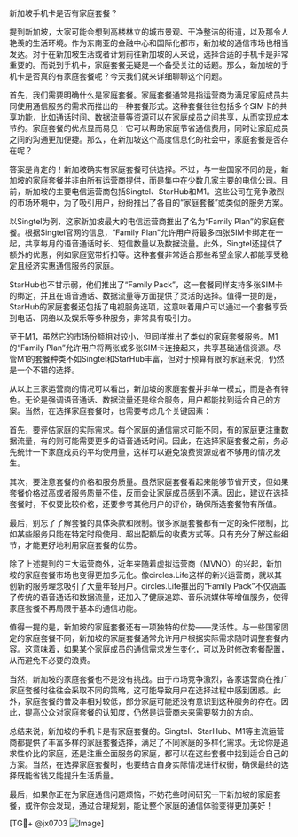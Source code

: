 新加坡手机卡是否有家庭套餐？

提到新加坡，大家可能会想到高楼林立的城市景观、干净整洁的街道，以及那令人艳羡的生活环境。作为东南亚的金融中心和国际化都市，新加坡的通信市场也相当发达。对于在新加坡生活或者计划前往新加坡的人来说，选择合适的手机卡是非常重要的。而说到手机卡，家庭套餐无疑是一个备受关注的话题。那么，新加坡的手机卡是否真的有家庭套餐呢？今天我们就来详细聊聊这个问题。

首先，我们需要明确什么是家庭套餐。家庭套餐通常是指运营商为满足家庭成员共同使用通信服务的需求而推出的一种套餐形式。这种套餐往往包括多个SIM卡的共享功能，比如通话时间、数据流量等资源可以在家庭成员之间共享，从而实现成本节约。家庭套餐的优点显而易见：它可以帮助家庭节省通信费用，同时让家庭成员之间的沟通更加便捷。那么，在新加坡这个高度信息化的社会中，家庭套餐是否存在呢？

答案是肯定的！新加坡确实有家庭套餐可供选择。不过，与一些国家不同的是，新加坡的家庭套餐并非由所有运营商提供，而是集中在少数几家主要的电信公司。目前，新加坡的主要电信运营商包括Singtel、StarHub和M1。这些公司在竞争激烈的市场环境中，为了吸引用户，纷纷推出了各自的“家庭套餐”或类似的服务方案。

以Singtel为例，这家新加坡最大的电信运营商推出了名为“Family Plan”的家庭套餐。根据Singtel官网的信息，“Family Plan”允许用户将最多四张SIM卡绑定在一起，共享每月的语音通话时长、短信数量以及数据流量。此外，Singtel还提供了额外的优惠，例如家庭宽带折扣等。这种套餐非常适合那些希望全家人都能享受稳定且经济实惠通信服务的家庭。

StarHub也不甘示弱，他们推出了“Family Pack”，这一套餐同样支持多张SIM卡的绑定，并且在语音通话、数据流量等方面提供了灵活的选择。值得一提的是，StarHub的家庭套餐还包括了电视服务选项，这意味着用户可以通过一个套餐享受到电话、网络以及娱乐等多种服务，非常具有吸引力。

至于M1，虽然它的市场份额相对较小，但同样推出了类似的家庭套餐服务。M1的“Family Plan”允许用户将两张或多张SIM卡连接起来，共享基础通信资源。尽管M1的套餐种类不如Singtel和StarHub丰富，但对于预算有限的家庭来说，仍然是一个不错的选择。

从以上三家运营商的情况可以看出，新加坡的家庭套餐并非单一模式，而是各有特色。无论是强调语音通话、数据流量还是综合服务，用户都能找到适合自己的方案。当然，在选择家庭套餐时，也需要考虑几个关键因素：

首先，要评估家庭的实际需求。每个家庭的通信需求可能不同，有的家庭更注重数据流量，有的则可能需要更多的语音通话时间。因此，在选择家庭套餐之前，务必先统计一下家庭成员的平均使用量，这样可以避免浪费资源或者不够用的情况发生。

其次，要注意套餐的价格和服务质量。虽然家庭套餐看起来能够节省开支，但如果套餐价格过高或者服务质量不佳，反而会让家庭成员感到不满。因此，建议在选择套餐时，不仅要比较价格，还要参考其他用户的评价，确保所选套餐物有所值。

最后，别忘了了解套餐的具体条款和限制。很多家庭套餐都有一定的条件限制，比如某些服务只能在特定时段使用、超出配额后的收费方式等。只有充分了解这些细节，才能更好地利用家庭套餐的优势。

除了上述提到的三大运营商外，近年来随着虚拟运营商（MVNO）的兴起，新加坡的家庭套餐市场也变得更加多元化。像circles.Life这样的新兴运营商，就以其创新的服务理念吸引了大量年轻用户。circles.Life推出的“Family Pack”不仅涵盖了传统的语音通话和数据流量，还加入了健康追踪、音乐流媒体等增值服务，使得家庭套餐不再局限于基本的通信功能。

值得一提的是，新加坡的家庭套餐还有一项独特的优势——灵活性。与一些国家固定的家庭套餐不同，新加坡的家庭套餐通常允许用户根据实际需求随时调整套餐内容。这意味着，如果某个家庭成员的通信需求发生变化，可以及时修改套餐配置，从而避免不必要的浪费。

当然，新加坡的家庭套餐也不是没有挑战。由于市场竞争激烈，各家运营商在推广家庭套餐时往往会采取不同的策略，这可能导致用户在选择过程中感到困惑。此外，家庭套餐的普及率相对较低，部分家庭可能还没有意识到这种服务的存在。因此，提高公众对家庭套餐的认知度，仍然是运营商未来需要努力的方向。

总结来说，新加坡的手机卡是有家庭套餐的。Singtel、StarHub、M1等主流运营商都提供了丰富多样的家庭套餐选择，满足了不同家庭的多样化需求。无论你是追求性价比的家庭，还是注重全面服务的家庭，都可以在这些套餐中找到适合自己的方案。当然，在选择家庭套餐时，也要结合自身实际情况进行权衡，确保最终的选择既能省钱又能提升生活质量。

最后，如果你正在为家庭通信问题烦恼，不妨花些时间研究一下新加坡的家庭套餐，或许你会发现，通过合理规划，能让整个家庭的通信体验变得更加美好！

[TG💪+ @jx0703 ![Image](https://github.com/user-attachments/assets/dbca1d08-cadb-493c-b0ec-ad6f7a83f270)]